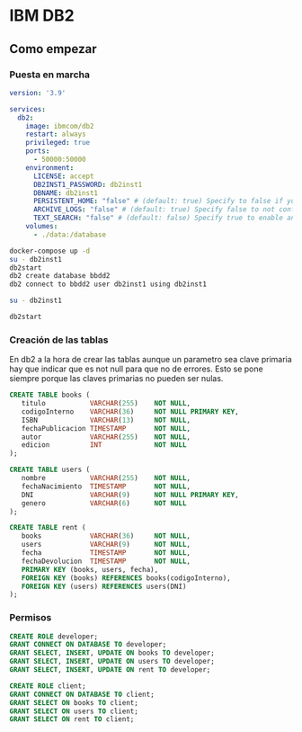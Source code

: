 # IBM DB2

## Como empezar

### Puesta en marcha

```yml
version: '3.9'

services:
  db2:
    image: ibmcom/db2
    restart: always
    privileged: true
    ports:
      - 50000:50000
    environment:
      LICENSE: accept
      DB2INST1_PASSWORD: db2inst1
      DBNAME: db2inst1
      PERSISTENT_HOME: "false" # (default: true) Specify to false if you are running Docker for Windows.
      ARCHIVE_LOGS: "false" # (default: true) Specify false to not configure log archiving (reduces start up time)
      TEXT_SEARCH: "false" # (default: false) Specify true to enable and configure text search
    volumes:
      - ./data:/database

```

```bash
docker-compose up -d
su - db2inst1
db2start
db2 create database bbdd2
db2 connect to bbdd2 user db2inst1 using db2inst1
```

```bash
su - db2inst1
```

```bash
db2start
```

### Creación de las tablas
En db2 a la hora de crear las tablas aunque un parametro sea
clave primaria hay que indicar que es not null para que no 
de errores. Esto se pone siempre porque las claves primarias
no pueden ser nulas.

```sql
CREATE TABLE books (
   titulo           VARCHAR(255)    NOT NULL,
   codigoInterno    VARCHAR(36)     NOT NULL PRIMARY KEY,
   ISBN             VARCHAR(13)     NOT NULL,
   fechaPublicacion TIMESTAMP       NOT NULL,
   autor            VARCHAR(255)    NOT NULL,
   edicion          INT             NOT NULL
);
```

```sql
CREATE TABLE users (
   nombre           VARCHAR(255)    NOT NULL,
   fechaNacimiento  TIMESTAMP       NOT NULL,
   DNI              VARCHAR(9)      NOT NULL PRIMARY KEY,
   genero           VARCHAR(6)      NOT NULL
);
```

```sql
CREATE TABLE rent (
   books            VARCHAR(36)		NOT NULL,
   users            VARCHAR(9)		NOT NULL,
   fecha            TIMESTAMP 		NOT NULL,
   fechaDevolucion  TIMESTAMP       NOT NULL,
   PRIMARY KEY (books, users, fecha),
   FOREIGN KEY (books) REFERENCES books(codigoInterno),
   FOREIGN KEY (users) REFERENCES users(DNI)
);
```

### Permisos

```sql
CREATE ROLE developer;
GRANT CONNECT ON DATABASE TO developer;
GRANT SELECT, INSERT, UPDATE ON books TO developer;
GRANT SELECT, INSERT, UPDATE ON users TO developer;
GRANT SELECT, INSERT, UPDATE ON rent TO developer;
```

```sql
CREATE ROLE client;
GRANT CONNECT ON DATABASE TO client;
GRANT SELECT ON books TO client;
GRANT SELECT ON users TO client;
GRANT SELECT ON rent TO client;
```

